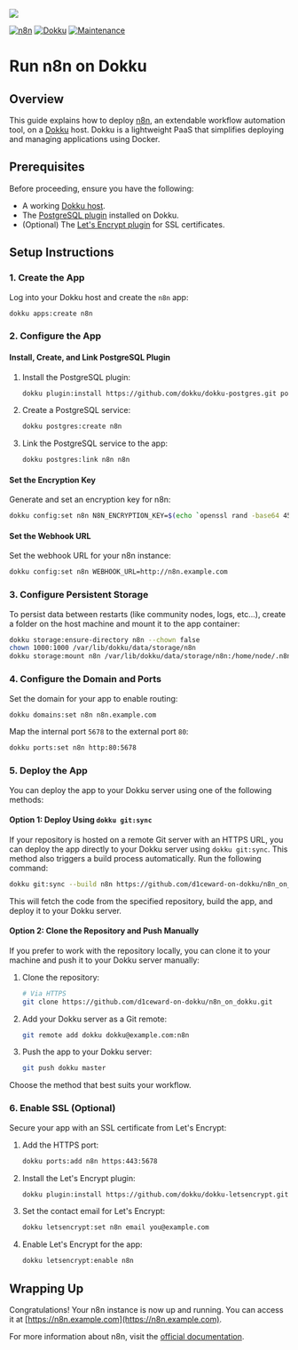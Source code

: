 ![](.github/images/repo_header.png)

[![n8n](https://img.shields.io/badge/n8n-1.110.1-blue.svg)](https://github.com/n8n-io/n8n/releases/tag/n8n%401.110.1)
[![Dokku](https://img.shields.io/badge/Dokku-Repo-blue.svg)](https://github.com/dokku/dokku)
[![Maintenance](https://img.shields.io/badge/Maintained%3F-yes-green.svg)](https://github.com/d1ceward-on-dokku/minio_on_dokku/graphs/commit-activity)
# Run n8n on Dokku

## Overview

This guide explains how to deploy [n8n](https://n8n.io/), an extendable workflow automation tool, on a [Dokku](http://dokku.viewdocs.io/dokku/) host. Dokku is a lightweight PaaS that simplifies deploying and managing applications using Docker.

## Prerequisites

Before proceeding, ensure you have the following:

- A working [Dokku host](http://dokku.viewdocs.io/dokku/getting-started/installation/).
- The [PostgreSQL plugin](https://github.com/dokku/dokku-postgres) installed on Dokku.
- (Optional) The [Let's Encrypt plugin](https://github.com/dokku/dokku-letsencrypt) for SSL certificates.

## Setup Instructions

### 1. Create the App

Log into your Dokku host and create the `n8n` app:

```bash
dokku apps:create n8n
```

### 2. Configure the App

#### Install, Create, and Link PostgreSQL Plugin

1. Install the PostgreSQL plugin:

    ```bash
    dokku plugin:install https://github.com/dokku/dokku-postgres.git postgres
    ```

2. Create a PostgreSQL service:

    ```bash
    dokku postgres:create n8n
    ```

3. Link the PostgreSQL service to the app:

    ```bash
    dokku postgres:link n8n n8n
    ```

#### Set the Encryption Key

Generate and set an encryption key for n8n:

```bash
dokku config:set n8n N8N_ENCRYPTION_KEY=$(echo `openssl rand -base64 45` | tr -d \=+ | cut -c 1-32)
```

#### Set the Webhook URL

Set the webhook URL for your n8n instance:

```bash
dokku config:set n8n WEBHOOK_URL=http://n8n.example.com
```

### 3. Configure Persistent Storage

To persist data between restarts (like community nodes, logs, etc...), create a folder on the host machine and mount it to the app container:

```bash
dokku storage:ensure-directory n8n --chown false
chown 1000:1000 /var/lib/dokku/data/storage/n8n
dokku storage:mount n8n /var/lib/dokku/data/storage/n8n:/home/node/.n8n
```

### 4. Configure the Domain and Ports

Set the domain for your app to enable routing:

```bash
dokku domains:set n8n n8n.example.com
```

Map the internal port `5678` to the external port `80`:

```bash
dokku ports:set n8n http:80:5678
```

### 5. Deploy the App

You can deploy the app to your Dokku server using one of the following methods:

#### Option 1: Deploy Using `dokku git:sync`

If your repository is hosted on a remote Git server with an HTTPS URL, you can deploy the app directly to your Dokku server using `dokku git:sync`. This method also triggers a build process automatically. Run the following command:

```bash
dokku git:sync --build n8n https://github.com/d1ceward-on-dokku/n8n_on_dokku.git
```

This will fetch the code from the specified repository, build the app, and deploy it to your Dokku server.

#### Option 2: Clone the Repository and Push Manually

If you prefer to work with the repository locally, you can clone it to your machine and push it to your Dokku server manually:

1. Clone the repository:

    ```bash
    # Via HTTPS
    git clone https://github.com/d1ceward-on-dokku/n8n_on_dokku.git
    ```

2. Add your Dokku server as a Git remote:

    ```bash
    git remote add dokku dokku@example.com:n8n
    ```

3. Push the app to your Dokku server:

    ```bash
    git push dokku master
    ```

Choose the method that best suits your workflow.

### 6. Enable SSL (Optional)

Secure your app with an SSL certificate from Let's Encrypt:

1. Add the HTTPS port:

    ```bash
    dokku ports:add n8n https:443:5678
    ```

2. Install the Let's Encrypt plugin:

    ```bash
    dokku plugin:install https://github.com/dokku/dokku-letsencrypt.git
    ```

3. Set the contact email for Let's Encrypt:

    ```bash
    dokku letsencrypt:set n8n email you@example.com
    ```

4. Enable Let's Encrypt for the app:

    ```bash
    dokku letsencrypt:enable n8n
    ```

## Wrapping Up

Congratulations! Your n8n instance is now up and running. You can access it at [https://n8n.example.com](https://n8n.example.com).

For more information about n8n, visit the [official documentation](https://docs.n8n.io/).
